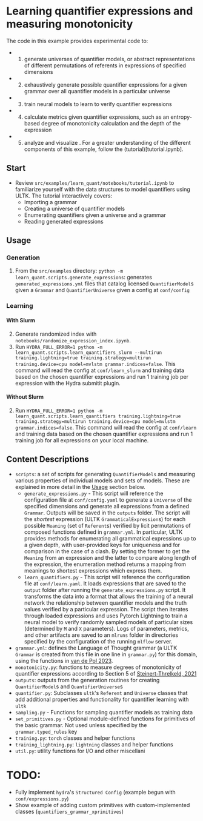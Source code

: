 # Learning quantifier expressions and measuring monotonicity

The code in this example provides experimental code to:
- 1. generate universes of quantifier models, or abstract representations of different permutations of referents in expressions of specified dimensions 
- 2. exhaustively generate possible quantifier expressions for a given grammar over all quantifier models in a particular universe
- 3. train neural models to learn to verify quantifier expressions
- 4. calculate metrics given quantifier expressions, such as an entropy-based degree of monotonicity calculation and the depth of the expression
- 5. analyze and visualize . For a greater understanding of the different components of this example, follow the (tutorial)[tutorial.ipynb].

## Start 
- Review `src/examples/learn_quant/notebooks/tutorial.ipynb` to familiarize yourself with the data structures to model quantifiers using ULTK. The tutorial interactively covers:
    - Importing a grammar
    - Creating a universe of quantifier models 
    - Enumerating quantifiers given a universe and a grammar 
    - Reading generated expressions

## Usage

### Generation
1. From the `src/examples` directory:
`python -m learn_quant.scripts.generate_expressions`: generates `generated_expressions.yml` files that catalog licensed `QuantifierModel`s given a `Grammar` and `QuantifierUniverse` given a config at `conf/config`

### Learning
#### With Slurm
2. Generate randomized index with `notebooks/randomize_expression_index.ipynb`.
3. Run `HYDRA_FULL_ERROR=1 python -m learn_quant.scripts.learn_quantifiers_slurm --multirun training.lightning=true training.strategy=multirun training.device=cpu model=mvlstm grammar.indices=false`. This command will read the config at `conf/learn_slurm` and training data based on the chosen quantifier expressions and run 1 training job per expression with the Hydra submitit plugin.

#### Without Slurm
2. Run `HYDRA_FULL_ERROR=1 python -m learn_quant.scripts.learn_quantifiers training.lightning=true training.strategy=multirun training.device=cpu model=mvlstm grammar.indices=false`. This command will read the config at `conf/learn` and training data based on the chosen quantifier expressions and run 1 training job for all expressions on your local machine.


## Content Descriptions

- `scripts`: a set of scripts for generating `QuantifierModels` and measuring various properties of individual models and sets of models.  These are explained in more detail in the [Usage](#usage) section below.
    - `generate_expressions.py` - This script will reference the configuration file at `conf/config.yaml` to generate a `Universe` of the specified dimensions and generate all expressions from a defined `Grammar`. Outputs will be saved in the `outputs` folder. The script will the _shortest_ expression (ULTK `GrammaticalExpression`s) for each possible `Meaning` (set of `Referent`s) verified by licit permutations of composed functions defined in `grammar.yml`. In particular, ULTK provides methods for enumerating all grammatical expressions up to a given depth, with user-provided keys for uniqueness and for comparison in the case of a clash.  By setting the former to get the `Meaning` from an expression and the latter to compare along length of the expression, the enumeration method returns a mapping from meanings to shortest expressions which express them.
    - `learn_quantifiers.py` - This script will reference the configuration file at `conf/learn.yaml`. It loads expressions that are saved to the `output` folder after running the `generate_expressions.py` script. It transforms the data into a format that allows the training of a neural network the relationship between quantifier models and the truth values verified by a particular expression. The script then iterates through loaded expressions and uses Pytorch Lightning to train a neural model to verify randomly sampled models of particular sizes (determined by `M` and `X` parameters). Logs of parameters, metrics, and other artifacts are saved to an `mlruns` folder in directories specified by the configuration of the running `mlflow` server.
- `grammar.yml`: defines the Language of Thought grammar (a ULTK `Grammar` is created from this file in one line in `grammar.py`) for this domain, using the functions in [van de Pol 2023](https://pubmed.ncbi.nlm.nih.gov/36563568/).
- `monotonicity.py`: functions to measure degrees of monotonicity of quantifier expressions according to Section 5 of [Steinert-Threlkeld, 2021](https://doi.org/10.3390/e23101335)
- `outputs`: outputs from the generation routines for creating `QuantifierModel`s and `QuantifierUniverse`s
- `quantifier.py`: Subclasses `ultk`'s `Referent` and `Universe` classes that add additional properties and functionality for quantifier learning with `ultk`
- `sampling.py` - Functions for sampling quantifier models as training data
- `set_primitives.py` - Optional module-defined functions for primitives of the basic grammar. Not used unless specified by the `grammar.typed_rules` key
- `training.py`: `torch` classes and helper functions
- `training_lightning.py`: `lightning` classes and helper functions
- `util.py`: utility functions for I/O and other miscellani

# TODO:
- Fully implement `hydra`'s `Structured Config` (example begun with `conf/expressions.py`)
- Show example of adding custom primitives with custom-implemented classes (`quantifiers_grammar_xprimitives`)